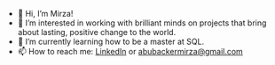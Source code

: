- 👋 Hi, I’m Mirza!
- 👀 I’m interested in working with brilliant minds on projects that bring about lasting, positive change to the world. 
- 🌱 I’m currently learning how to be a master at SQL. 
- 📫 How to reach me: [LinkedIn](https://www.linkedin.com/in/mirza-abubacker/) or abubackermirza@gmail.com

<!---
ThisIsMirk/ThisIsMirk is a ✨ special ✨ repository because its `README.md` (this file) appears on your GitHub profile.
You can click the Preview link to take a look at your changes.
--->
